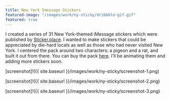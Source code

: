 ```yaml
---
title: New York Imessage Stickers
featured-image: "/images/work/ny-sticky/dribbble-gif.gif"
featured: true
---
```


I created a series of 31 New York-themed iMessage stickers which were published by [Sticker.place](http://sticker.place). I wanted to make stickers that could be appreciated by die-hard locals as well as those who had never visited New York. I centered the pack around two characters: a pigeon and a rat, and built it out from there. You can buy the pack [here](http://curfe.win/nysticky). I'll be animating them and adding more stickers soon.

[screenshot]!({{ site.baseurl }}/images/work/ny-sticky/screenshot-1.png)

[screenshot]!({{ site.baseurl }}/images/work/ny-sticky/screenshot-2.png)

[screenshot]!({{ site.baseurl }}/images/work/ny-sticky/screenshot-3.png)